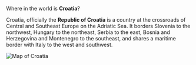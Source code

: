 Where in the world is **Croatia**?
<!--question-->
Croatia, officially the **Republic of Croatia** is a country at the crossroads of Central and Southeast Europe on the Adriatic Sea. It borders Slovenia to the northwest, Hungary to the northeast, Serbia to the east, Bosnia and Herzegovina and Montenegro to the southeast, and shares a maritime border with Italy to the west and southwest.

![Map of Croatia](images/EU-Croatia.svg)